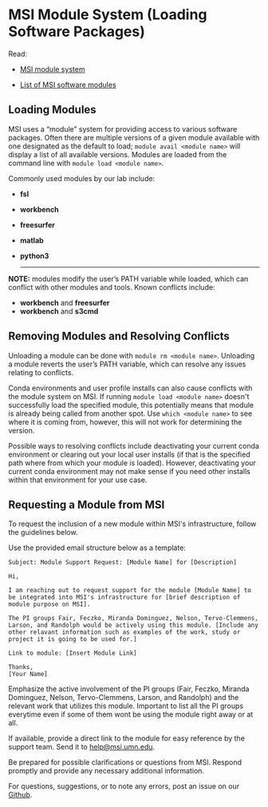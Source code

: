 # MSI Module System (Loading Software Packages)

Read: 

* [MSI module system](https://www.msi.umn.edu/support/faq/what-software-does-msi-offer-how-do-i-access-it)

* [List of MSI software modules](https://www.msi.umn.edu/software)

## Loading Modules

MSI uses a “module” system for providing access to various software packages. Often there are multiple versions of a given module available with one designated as the default to load;  `module avail <module name>` will display a list of all available versions. Modules are loaded from the command line with `module load <module name>`.

Commonly used modules by our lab include:

* **fsl** 
* **workbench** 
* **freesurfer**
* **matlab**
* **python3**

    **	**



**NOTE:** modules modify the user’s PATH variable while loaded, which can conflict with other modules and tools. Known conflicts include: 

* **workbench** and **freesurfer**
* **workbench** and **s3cmd**

## Removing Modules and Resolving Conflicts 

Unloading a module can be done with `module rm <module name>`. Unloading a module reverts the user’s PATH variable, which can resolve any issues relating to conflicts. 

Conda environments and user profile installs can also cause conflicts with the module system on MSI. If running `module load <module name>` doesn't successfully load the specified module, this potentially means that module is already being called from another spot. Use `which <module name>` to see where it is coming from, however, this will not work for determining the version. 

Possible ways to resolving conflicts include deactivating your current conda environment or clearing out your local user installs (if that is the specified path where from which your module is loaded). However, deactivating your current conda environment may not make sense if you need other installs within that environment for your use case.  

## Requesting a Module from MSI

To request the inclusion of a new module within MSI's infrastructure, follow the guidelines below. 

Use the provided email structure below as a template:

```
Subject: Module Support Request: [Module Name] for [Description]

Hi,

I am reaching out to request support for the module [Module Name] to be integrated into MSI's infrastructure for [brief description of module purpose on MSI]. 

The PI groups Fair, Feczko, Miranda Dominguez, Nelson, Tervo-Clemmens, Larson, and Randolph would be actively using this module. [Include any other relavant information such as examples of the work, study or project it is going to be used for.]

Link to module: [Insert Module Link]

Thanks,
[Your Name]
```

Emphasize the active involvement of the PI groups (Fair, Feczko, Miranda Dominguez, Nelson, Tervo-Clemmens, Larson, and Randolph) and the relevant work that utilizes this module. Important to list all the PI groups everytime even if some of them wont be using the module right away or at all.

If available, provide a direct link to the module for easy reference by the support team.
Send it to help@msi.umn.edu.

Be prepared for possible clarifications or questions from MSI.
Respond promptly and provide any necessary additional information.


For questions, suggestions, or to note any errors, post an issue on our [Github](https://github.com/DCAN-Labs/cdni-brain/issues).
